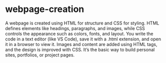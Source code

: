 # webpage-creation
A webpage is created using HTML for structure and CSS for styling. HTML defines elements like headings, paragraphs, and images, while CSS controls the appearance such as colors, fonts, and layout. You write the code in a text editor (like VS Code), save it with a .html extension, and open it in a browser to view it. Images and content are added using HTML tags, and the design is improved with CSS. It’s the basic way to build personal sites, portfolios, or project pages.








 
